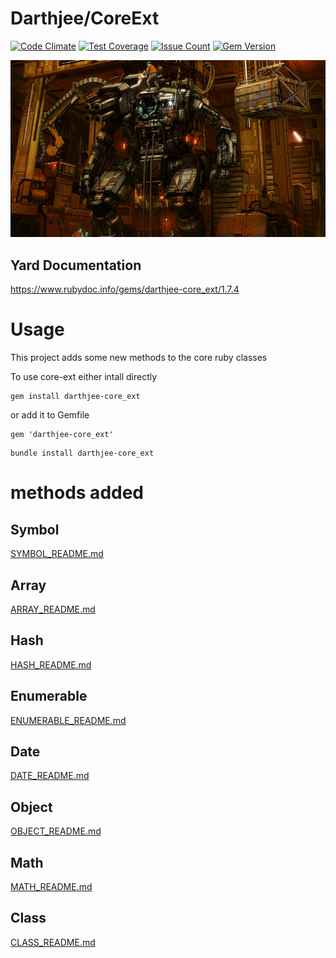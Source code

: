 Darthjee/CoreExt
========

[![Code Climate](https://codeclimate.com/github/darthjee/core_ext/badges/gpa.svg)](https://codeclimate.com/github/darthjee/core_ext)
[![Test Coverage](https://codeclimate.com/github/darthjee/core_ext/badges/coverage.svg)](https://codeclimate.com/github/darthjee/core_ext/coverage)
[![Issue Count](https://codeclimate.com/github/darthjee/core_ext/badges/issue_count.svg)](https://codeclimate.com/github/darthjee/core_ext)
[![Gem Version](https://badge.fury.io/rb/darthjee-core_ext.svg)](https://badge.fury.io/rb/darthjee-core_ext)

![core_ext](https://raw.githubusercontent.com/darthjee/core_ext/master/mech.jpg)

Yard Documentation
-------------------
https://www.rubydoc.info/gems/darthjee-core_ext/1.7.4

# Usage
This project adds some new methods to the core ruby classes

To use core-ext either intall directly

```shell
gem install darthjee-core_ext
```

or add it to Gemfile

```shell
gem 'darthjee-core_ext'
```

```shell
bundle install darthjee-core_ext
```

# methods added

## Symbol
[SYMBOL_README.md](SYMBOL_README.md)
## Array
[ARRAY_README.md](ARRAY_README.md)
## Hash
[HASH_README.md](HASH_README.md)
## Enumerable
[ENUMERABLE_README.md](ENUMERABLE_README.md)
## Date
[DATE_README.md](DATE_README.md)
## Object
[OBJECT_README.md](OBJECT_README.md)
## Math
[MATH_README.md](MATH_README.md)
## Class
[CLASS_README.md](CLASS_README.md)
